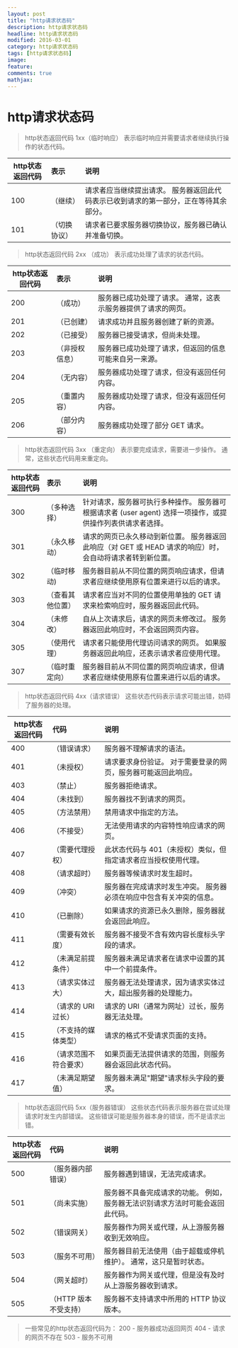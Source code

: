 ```yaml
---
layout: post
title: "http请求状态码"
description: http请求状态码
headline: http请求状态码
modified: 2016-03-01
category: http请求状态码
tags: [http请求状态码]
image:
feature:
comments: true
mathjax:
---
```



# http请求状态码

> http状态返回代码 1xx（临时响应）
表示临时响应并需要请求者继续执行操作的状态代码。

  http状态返回代码 |    表示     |说明
-------------------|:------------|:------------
  100              |（继续）     | 请求者应当继续提出请求。 服务器返回此代码表示已收到请求的第一部分，正在等待其余部分。
  101              |（切换协议） | 请求者已要求服务器切换协议，服务器已确认并准备切换。


> http状态返回代码 2xx （成功）
表示成功处理了请求的状态代码。

http状态返回代码 | 表示           | 说明
-----------------|:---------------|:-------
  200            |（成功）        |服务器已成功处理了请求。 通常，这表示服务器提供了请求的网页。
  201            |（已创建）      | 请求成功并且服务器创建了新的资源。
  202            |（已接受）      |服务器已接受请求，但尚未处理。
  203            |（非授权信息）  |服务器已成功处理了请求，但返回的信息可能来自另一来源。
  204            |（无内容）      |服务器成功处理了请求，但没有返回任何内容。
  205            |（重置内容）    |服务器成功处理了请求，但没有返回任何内容。
  206            |（部分内容）    |服务器成功处理了部分 GET 请求。


> http状态返回代码 3xx （重定向）
表示要完成请求，需要进一步操作。 通常，这些状态代码用来重定向。

http状态返回代码  | 表示              | 说明
------------------|:------------------|:-----------
  300             | （多种选择）      | 针对请求，服务器可执行多种操作。 服务器可根据请求者 (user agent) 选择一项操作，或提供操作列表供请求者选择。
  301             | （永久移动）      | 请求的网页已永久移动到新位置。 服务器返回此响应（对 GET 或 HEAD 请求的响应）时，会自动将请求者转到新位置。
  302             | （临时移动)       |   服务器目前从不同位置的网页响应请求，但请求者应继续使用原有位置来进行以后的请求。
  303             | （查看其他位置）  | 请求者应当对不同的位置使用单独的 GET 请求来检索响应时，服务器返回此代码。
  304             | （未修改）        | 自从上次请求后，请求的网页未修改过。 服务器返回此响应时，不会返回网页内容。
  305             | （使用代理）      | 请求者只能使用代理访问请求的网页。 如果服务器返回此响应，还表示请求者应使用代理。
  307             | （临时重定向）    |   服务器目前从不同位置的网页响应请求，但请求者应继续使用原有位置来进行以后的请求。


> http状态返回代码 4xx（请求错误）
这些状态代码表示请求可能出错，妨碍了服务器的处理。

http状态返回代码  | 代码                    | 说明
------------------|:------------------------|:------------------------
  400             | （错误请求）            | 服务器不理解请求的语法。
  401             | （未授权）              | 请求要求身份验证。 对于需要登录的网页，服务器可能返回此响应。
  403             | （禁止）                | 服务器拒绝请求。
  404             | （未找到）              | 服务器找不到请求的网页。
  405             | （方法禁用）            | 禁用请求中指定的方法。
  406             | （不接受）              | 无法使用请求的内容特性响应请求的网页。
  407             | （需要代理授权）        | 此状态代码与 401（未授权）类似，但指定请求者应当授权使用代理。
  408             | （请求超时）            | 服务器等候请求时发生超时。
  409             | （冲突）                | 服务器在完成请求时发生冲突。 服务器必须在响应中包含有关冲突的信息。
  410             | （已删除）              | 如果请求的资源已永久删除，服务器就会返回此响应。
  411             | （需要有效长度）        | 服务器不接受不含有效内容长度标头字段的请求。
  412             | （未满足前提条件）      | 服务器未满足请求者在请求中设置的其中一个前提条件。
  413             | （请求实体过大）        | 服务器无法处理请求，因为请求实体过大，超出服务器的处理能力。
  414             | （请求的 URI 过长）     | 请求的 URI（通常为网址）过长，服务器无法处理。
  415             | （不支持的媒体类型）    | 请求的格式不受请求页面的支持。
  416             | （请求范围不符合要求）  | 如果页面无法提供请求的范围，则服务器会返回此状态代码。
  417             | （未满足期望值）        | 服务器未满足"期望"请求标头字段的要求。


> http状态返回代码 5xx（服务器错误）
这些状态代码表示服务器在尝试处理请求时发生内部错误。 这些错误可能是服务器本身的错误，而不是请求出错。

http状态返回代码| 代码                  | 说明
----------------|:----------------------|:-----------------------
  500           | （服务器内部错误）    | 服务器遇到错误，无法完成请求。
  501           | （尚未实施）          | 服务器不具备完成请求的功能。 例如，服务器无法识别请求方法时可能会返回此代码。
  502           | （错误网关）          | 服务器作为网关或代理，从上游服务器收到无效响应。
  503           | （服务不可用）        | 服务器目前无法使用（由于超载或停机维护）。 通常，这只是暂时状态。
  504           | （网关超时）          | 服务器作为网关或代理，但是没有及时从上游服务器收到请求。
  505           | （HTTP 版本不受支持） | 服务器不支持请求中所用的 HTTP 协议版本。

> 一些常见的http状态返回代码为：
200 - 服务器成功返回网页
404 - 请求的网页不存在
503 - 服务不可用
